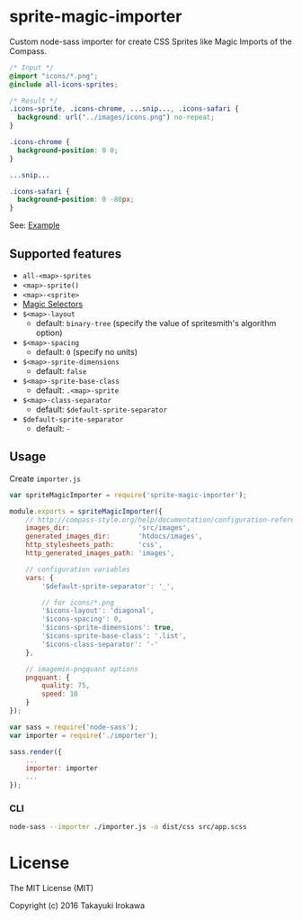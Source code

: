 # sprite-magic-importer
Custom node-sass importer for create CSS Sprites like Magic Imports of the Compass.

```scss
/* Input */
@import "icons/*.png";
@include all-icons-sprites;
```

```css
/* Result */
.icons-sprite, .icons-chrome, ...snip..., .icons-safari {
  background: url("../images/icons.png") no-repeat;
}

.icons-chrome {
  background-position: 0 0;
}

...snip...

.icons-safari {
  background-position: 0 -80px;
}
```

See: [Example](https://github.com/irok/sprite-magic-importer/tree/master/example)

## Supported features
* `all-<map>-sprites`
* `<map>-sprite()`
* `<map>-<sprite>`
* [Magic Selectors](http://compass-style.org/help/tutorials/spriting/magic-selectors/)
* `$<map>-layout`
    * default: `binary-tree` (specify the value of spritesmith's algorithm option)
* `$<map>-spacing`
    * default: `0` (specify no units)
* `$<map>-sprite-dimensions`
    * default: `false`
* `$<map>-sprite-base-class`
    * default: `.<map>-sprite`
* `$<map>-class-separator`
    * default: `$default-sprite-separator`
* `$default-sprite-separator`
    * default: `-`

## Usage
Create `importer.js`

```js
var spriteMagicImporter = require('sprite-magic-importer');

module.exports = spriteMagicImporter({
    // http://compass-style.org/help/documentation/configuration-reference/
    images_dir:                 'src/images',
    generated_images_dir:       'htdocs/images',
    http_stylesheets_path:      'css',
    http_generated_images_path: 'images',

    // configuration variables
    vars: {
        '$default-sprite-separator': '_',

        // for icons/*.png
        '$icons-layout': 'diagonal',
        '$icons-spacing': 0,
        '$icons-sprite-dimensions': true,
        '$icons-sprite-base-class': '.list',
        '$icons-class-separator': '-'
    },

    // imagemin-pngquant options
    pngquant: {
        quality: 75,
        speed: 10
    }
});
```

```js
var sass = require('node-sass');
var importer = require('./importer');

sass.render({
    ...
    importer: importer
    ...
});
```

### CLI
```bash
node-sass --importer ./importer.js -o dist/css src/app.scss
```

# License

The MIT License (MIT)

Copyright (c) 2016 Takayuki Irokawa
